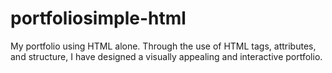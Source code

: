 # portfoliosimple-html
My portfolio using HTML alone. Through the use of HTML tags, attributes, and structure, I have designed a visually appealing and interactive portfolio.
